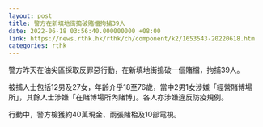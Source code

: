 ```yaml
---
layout: post
title: 警方在新填地街搗破賭檔拘捕39人
date: 2022-06-18 03:56:40.000000000 +08:00
link: https://news.rthk.hk/rthk/ch/component/k2/1653543-20220618.htm
categories: rthk
---
```


警方昨天在油尖區採取反罪惡行動，在新填地街搗破一個賭檔，拘捕39人。

被捕人士包括12男及27女，年齡介乎18至76歲，當中2男1女涉嫌「經營賭博場所」，其餘人士涉嫌「在賭博場所內賭博」。各人亦涉嫌違反防疫規例。

行動中，警方檢獲約40萬現金、兩張賭枱及10部電視。
